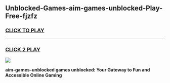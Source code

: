 
## Unblocked-Games-aim-games-unblocked-Play-Free-fjzfz
<h3>
<a href="https://premium76.site?title=aim-games-unblocked&ref=17A">CLICK TO PLAY</a></h3>
<hr>

<h3>
<a href="https://premium76.site?title=aim-games-unblocked&ref=17A">CLICK 2 PLAY</a>
  
</h3>

<a href="https://premium76.site?title=aim-games-unblocked&ref=17A"><img src="https://clearcache.store/games.png"></a>


**aim-games-unblocked games unblocked: Your Gateway to Fun and Accessible Online Gaming**
